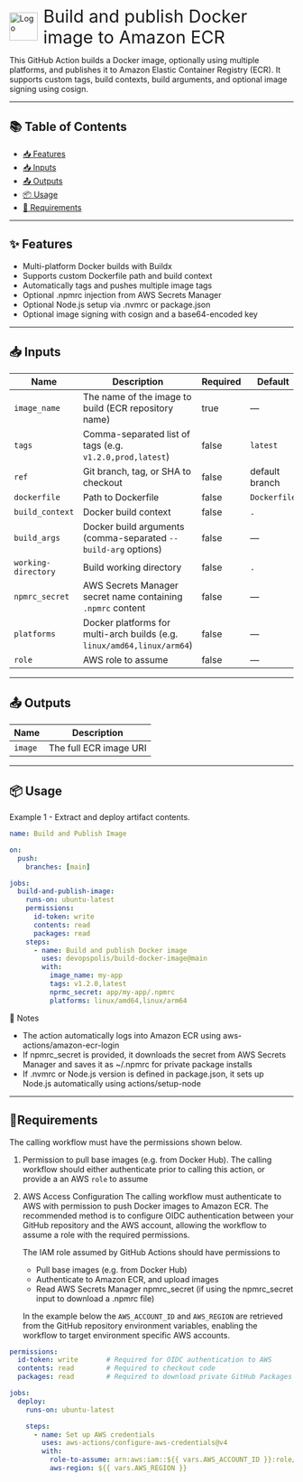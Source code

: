 <div style="display: flex; align-items: center;">
  <img src="logo.png" alt="Logo" width="50" height="50" style="margin-right: 10px;"/>
  <span style="font-size: 2.2em;">Build and publish Docker image to Amazon ECR</span>
</div>

<p>
This GitHub Action builds a Docker image, optionally using multiple platforms, and publishes it to Amazon Elastic Container Registry (ECR). It supports custom tags, build contexts, build arguments, and optional image signing using cosign.
</p>

---

## 📚 Table of Contents
- [📥 Features](#features)
- [📥 Inputs](#inputs)
- [📤 Outputs](#outputs)
- [📦 Usage](#usage)
- [🚦 Requirements](#requirements)
---
<!-- trunk-ignore(markdownlint/MD033) -->
<a id="features"></a>
## ✨ Features
- Multi-platform Docker builds with Buildx
- Supports custom Dockerfile path and build context
- Automatically tags and pushes multiple image tags
- Optional .npmrc injection from AWS Secrets Manager
- Optional Node.js setup via .nvmrc or package.json
- Optional image signing with cosign and a base64-encoded key
---
<!-- trunk-ignore(markdownlint/MD033) -->
<a id="inputs"></a>
## 📥 Inputs

| Name                | Description                                                             | Required | Default         |
| ------------------- | ----------------------------------------------------------------------- | -------- | --------------- |
| `image_name`        | The name of the image to build (ECR repository name)                    | true     | —               |
| `tags`              | Comma-separated list of tags (e.g. `v1.2.0,prod,latest`)                | false    | `latest`        |
| `ref`               | Git branch, tag, or SHA to checkout                                     | false    | default branch  |
| `dockerfile`        | Path to Dockerfile                                                      | false    | `Dockerfile`    |
| `build_context`     | Docker build context                                                    | false    | `.`             |
| `build_args`        | Docker build arguments (comma-separated `--build-arg` options)          | false    | —               |
| `working-directory` | Build working directory                                                 | false    | `.`             |
| `npmrc_secret`      | AWS Secrets Manager secret name containing `.npmrc` content             | false    | —               |
| `platforms`         | Docker platforms for multi-arch builds (e.g. `linux/amd64,linux/arm64`) | false    | —               |
| `role`              | AWS role to assume                                                      | false    | —               |

---
<!-- trunk-ignore(markdownlint/MD033) -->
<a id="outputs"></a>
## 📤 Outputs

| Name    | Description            |
| ------- | ---------------------- |
| `image` | The full ECR image URI |

---
<!-- trunk-ignore(markdownlint/MD033) -->
<a id="usage"></a>
## 📦 Usage

Example 1 - Extract and deploy artifact contents.

```yaml
name: Build and Publish Image

on:
  push:
    branches: [main]

jobs:
  build-and-publish-image:
    runs-on: ubuntu-latest
    permissions:
      id-token: write
      contents: read
      packages: read
    steps:
      - name: Build and publish Docker image
        uses: devopspolis/build-docker-image@main
        with:
          image_name: my-app
          tags: v1.2.0,latest
          nprmc_secret: app/my-app/.npmrc
          platforms: linux/amd64,linux/arm64
```

🔐 Notes

- The action automatically logs into Amazon ECR using aws-actions/amazon-ecr-login
- If npmrc_secret is provided, it downloads the secret from AWS Secrets Manager and saves it as ~/.npmrc for private package installs
- If .nvmrc or Node.js version is defined in package.json, it sets up Node.js automatically using actions/setup-node
---
<!-- trunk-ignore(markdownlint/MD033) -->
<a id="requirements"></a>
## 🚦Requirements

The calling workflow must have the permissions shown below.
1. Permission to pull base images (e.g. from Docker Hub). The calling workflow should either authenticate prior to calling this action, or provide a an AWS `role` to assume
1. AWS Access Configuration
The calling workflow must authenticate to AWS with permission to push Docker images to Amazon ECR. The recommended method is to configure OIDC authentication between your GitHub repository and the AWS account, allowing the workflow to assume a role with the required permissions.

    The IAM role assumed by GitHub Actions should have permissions to
    - Pull base images (e.g. from Docker Hub)
    - Authenticate to Amazon ECR, and upload images
    - Read AWS Secrets Manager npmrc_secret (if using the npmrc_secret input to download a .npmrc file)

   In the example below the `AWS_ACCOUNT_ID` and `AWS_REGION` are retrieved from the GitHub repository environment variables, enabling the workflow to target environment specific AWS accounts.

```yaml
permissions:
  id-token: write       # Required for OIDC authentication to AWS
  contents: read        # Required to checkout code
  packages: read        # Required to download private GitHub Packages (e.g., via .npmrc)

jobs:
  deploy:
    runs-on: ubuntu-latest

    steps:
      - name: Set up AWS credentials
        uses: aws-actions/configure-aws-credentials@v4
        with:
          role-to-assume: arn:aws:iam::${{ vars.AWS_ACCOUNT_ID }}:role/build-docker-image-role
          aws-region: ${{ vars.AWS_REGION }}
```
